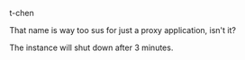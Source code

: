 t-chen

That name is way too sus for just a proxy application, isn't it?

The instance will shut down after 3 minutes.
